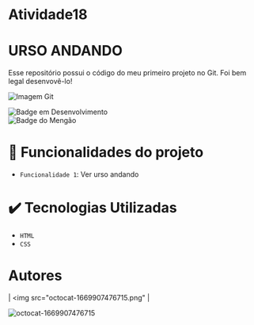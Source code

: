 # Atividade18
<h1 > URSO ANDANDO </h1>
Esse repositório possui o código do meu primeiro projeto no Git. Foi bem legal desenvovê-lo!

![Imagem Git](https://upload.wikimedia.org/wikipedia/commons/thumb/8/8f/%E3%81%AE%E3%81%BC%E3%82%8A%E3%81%B9%E3%81%A4%E3%82%AF%E3%83%9E%E7%89%A7%E5%A0%B48.jpg/280px-%E3%81%AE%E3%81%BC%E3%82%8A%E3%81%B9%E3%81%A4%E3%82%AF%E3%83%9E%E7%89%A7%E5%A0%B48.jpg)

![Badge em Desenvolvimento](https://img.shields.io/badge/estatus-concluido%20-red)
<br>
![Badge do Mengão](https://img.shields.io/badge/Urso%20-Andando%20-yellow)
 
 # :hammer: Funcionalidades do projeto

- `Funcionalidade 1`: Ver urso andando 


# :heavy_check_mark: Tecnologias Utilizadas

- `HTML`
- `CSS`
# Autores

| <img src="octocat-1669907476715.png" |

![octocat-1669907476715](https://user-images.githubusercontent.com/118085127/205090790-d8efeda7-a91f-4347-90cb-9a13e1d1192d.png ) 
